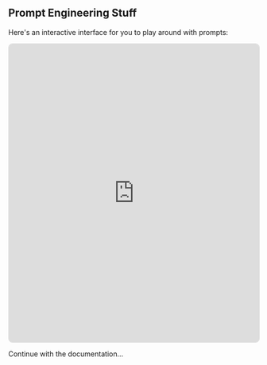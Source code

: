 
## Prompt Engineering Stuff

Here's an interactive interface for you to play around with prompts:

<!-- # "https://gradio-app.ai501.<CLUSTER_DOMAIN>" -->
<iframe 
  src="http://0.0.0.0:7860"  
  width="100%" 
  height="600px" 
  frameborder="0"
  style="border: 1px solid #ddd; border-radius: 8px;">
</iframe>

Continue with the documentation...